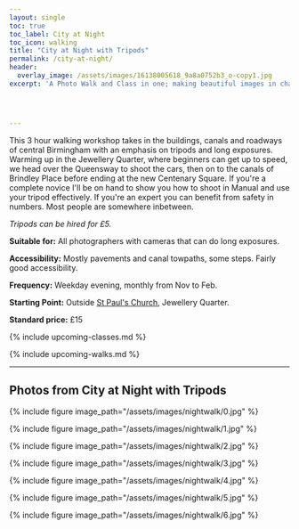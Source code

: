 ```yaml
---
layout: single
toc: true
toc_label: City at Night
toc_icon: walking
title: "City at Night with Tripods"
permalink: /city-at-night/
header:
  overlay_image: /assets/images/16138005618_9a8a0752b3_o-copy1.jpg
excerpt: 'A Photo Walk and Class in one; making beautiful images in challenging conditions. '




---
```

This 3 hour walking workshop takes in the buildings, canals and roadways of central Birmingham with an emphasis on tripods and long exposures. Warming up in the Jewellery Quarter, where beginners can get up to speed, we head over the Queensway to shoot the cars, then on to the canals of Brindley Place before ending at the new Centenary Square. If you're a complete novice I'll be on hand to show you how to shoot in Manual and use your tripod effectively. If you're an expert you can benefit from safety in numbers. Most people are somewhere inbetween.

*Tripods can be hired for £5.*


**Suitable for:** All photographers with cameras that can do long exposures.

**Accessibility:** Mostly pavements and canal towpaths, some steps. Fairly good accessibility.

**Frequency:** Weekday evening, monthly from Nov to Feb.

**Starting Point:** Outside [St Paul's Church](https://goo.gl/maps/RFtzhboDM2JeVQvw7), Jewellery Quarter. 

**Standard price:** £15


{% include upcoming-classes.md %}


{% include upcoming-walks.md %}

***


## Photos from City at Night with Tripods

{% include figure image_path="/assets/images/nightwalk/0.jpg" %}

{% include figure image_path="/assets/images/nightwalk/1.jpg" %}

{% include figure image_path="/assets/images/nightwalk/2.jpg" %}

{% include figure image_path="/assets/images/nightwalk/3.jpg" %}

{% include figure image_path="/assets/images/nightwalk/4.jpg" %}

{% include figure image_path="/assets/images/nightwalk/5.jpg" %}

{% include figure image_path="/assets/images/nightwalk/6.jpg" %}